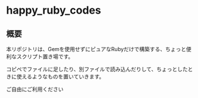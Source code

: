 # happy_ruby_codes

## 概要

本リポジトリは、Gemを使用せずにピュアなRubyだけで構築する、ちょっと便利なスクリプト置き場です。

コピペでファイルに足したり、別ファイルで読み込んだりして、ちょっとしたときに使えるようなものを置いていきます。

ご自由にご利用ください
